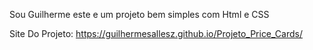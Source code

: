 Sou Guilherme este e um projeto bem simples com Html e CSS

Site Do Projeto: https://guilhermesallesz.github.io/Projeto_Price_Cards/
